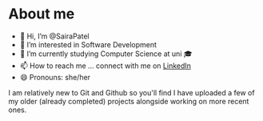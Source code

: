 # About me 
- 👋 Hi, I’m @SairaPatel
- 👀 I’m interested in Software Development 
- 🌱 I’m currently studying Computer Science at uni 🎓
- 📫 How to reach me ... connect with me on [LinkedIn](https://www.linkedin.com/in/saira-patel-ba65b9229/)
- 😄 Pronouns: she/her

I am relatively new to Git and Github so you'll find I have uploaded a few of my older (already completed) projects alongside working on more recent ones.

<!---
SairaPatel/SairaPatel is a ✨ special ✨ repository because its `README.md` (this file) appears on your GitHub profile.
You can click the Preview link to take a look at your changes.
--->

